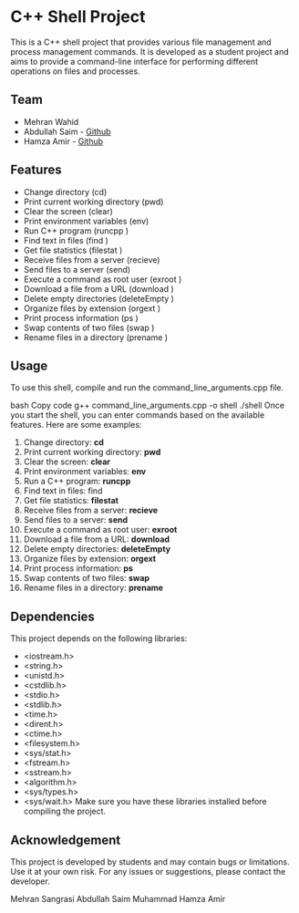 
# C++ Shell Project
This is a C++ shell project that provides various file management and process management commands. It is developed as a student project and aims to provide a command-line interface for performing different operations on files and processes.

## Team
- Mehran Wahid
- Abdullah Saim - [Github](https://github.com/ASa1m)
- Hamza Amir - [Github](https://github.com/MHamzaAamir)
## Features
- Change directory (cd) 
- Print current working directory (pwd)
- Clear the screen (clear)
- Print environment variables (env)
- Run C++ program (runcpp <filename>)
- Find text in files (find <text> <directory>)
- Get file statistics (filestat <filename>)
- Receive files from a server (recieve)
- Send files to a server (send)
- Execute a command as root user (exroot <directory>)
- Download a file from a URL (download <url> <output file>)
- Delete empty directories (deleteEmpty <directory>)
- Organize files by extension (orgext <directory>)
- Print process information (ps <process id>)
- Swap contents of two files (swap <filename1> <filename2>)
- Rename files in a directory (prename <directory> <extension> <new name>)
## Usage
To use this shell, compile and run the command_line_arguments.cpp file.

bash
Copy code
g++ command_line_arguments.cpp -o shell
./shell
Once you start the shell, you can enter commands based on the available features. Here are some examples:

1. Change directory: **cd <directory>**
2. Print current working directory: **pwd**
3. Clear the screen: **clear**
4. Print environment variables: **env**
5. Run a C++ program: **runcpp <filename>**
6. Find text in files: find **<text> <directory>**
7. Get file statistics: **filestat <filename>**
8. Receive files from a server: **recieve**
9. Send files to a server: **send**
10. Execute a command as root user: **exroot <directory>**
11. Download a file from a URL: **download <url> <output file>**
12. Delete empty directories: **deleteEmpty <directory>**
13. Organize files by extension: **orgext <directory>**
14. Print process information: **ps <process id>**
15. Swap contents of two files: **swap <filename1> <filename2>**
16. Rename files in a directory: **prename <directory> <extension> <new name>**
 
## Dependencies
This project depends on the following libraries:
- <iostream.h>
- <string.h>
- <unistd.h>
- <cstdlib.h>
- <stdio.h>
- <stdlib.h>
- <time.h>
- <dirent.h>
- <ctime.h>
- <filesystem.h>
- <sys/stat.h>
- <fstream.h>
- <sstream.h>
- <algorithm.h>
- <sys/types.h>
- <sys/wait.h>
Make sure you have these libraries installed before compiling the project.

## Acknowledgement
This project is developed by students and may contain bugs or limitations. Use it at your own risk. For any issues or suggestions, please contact the developer.

Mehran Sangrasi
Abdullah Saim
Muhammad Hamza Amir
